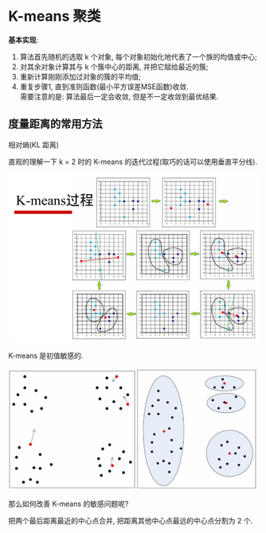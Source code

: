 # K-means 聚类     

**基本实现**:    
1. 算法首先随机的选取 k 个对象, 每个对象初始化地代表了一个族的均值或中心;   
2. 对其余对象计算其与 k 个簇中心的距离, 并把它赋给最近的簇;  
3. 重新计算刚刚添加过对象的簇的平均值;
4. 重复步骤1, 直到准则函数(最小平方误差MSE函数)收敛.    
需要注意的是: 算法最后一定会收敛, 但是不一定收敛到最优结果.    

## 度量距离的常用方法        
相对熵(KL 距离)     





直观的理解一下 k = 2 时的 K-means 的迭代过程(取巧的话可以使用垂直平分线).    

![](./snapshots/k-means_procedure.png)    


K-means 是初值敏感的.     

![](./snapshots/k-means_initialization.png)    

那么如何改善 K-means 的敏感问题呢?    

把两个最后距离最近的中心点合并, 把距离其他中心点最远的中心点分割为 2 个.     
